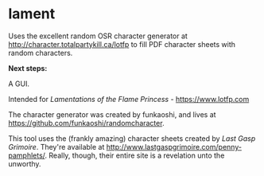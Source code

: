 # lament
Uses the excellent random OSR character generator at http://character.totalpartykill.ca/lotfp to fill PDF character sheets with random characters.


**Next steps:**

A GUI.

Intended for *Lamentations of the Flame Princess* - https://www.lotfp.com

The character generator was created by funkaoshi, and lives at https://github.com/funkaoshi/randomcharacter.

This tool uses the (frankly amazing) character sheets created by *Last Gasp Grimoire*. They're available at
http://www.lastgaspgrimoire.com/penny-pamphlets/. Really, though, their entire site is a revelation unto 
the unworthy.
